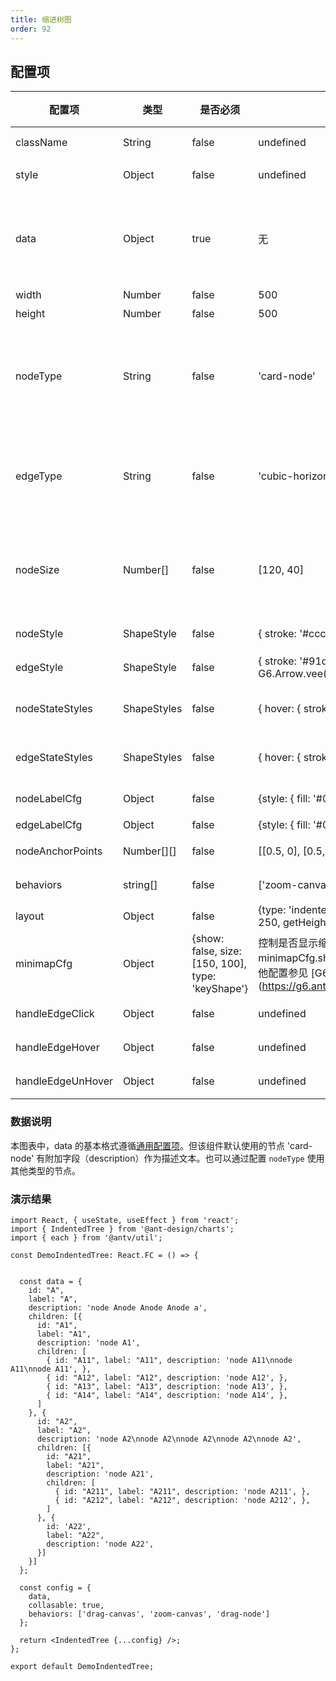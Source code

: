```yaml
---
title: 缩进树图
order: 92
---
```


## 配置项

| 配置项 | 类型 | 是否必须 | 默认值 | 示例 | 说明 |
| - | --- | ----- | ----- | ----- | ----- |
| className | String | false | undefined | 容器组件的 className |
| style | Object | false | undefined | 容器组件的 CSS 样式 |
| data | Object | true | 无 | 图数据，基本格式遵循 [G6 数据格式](https://g6.antv.vision/zh/docs/manual/getting-started#step-2-%E6%95%B0%E6%8D%AE%E5%87%86%E5%A4%87)，各个类型图表可能有额外字段 |
| width | Number | false | 500 | 图的宽度 |
| height | Number | false | 500 | 图的高度 |
| nodeType | String | false |'card-node' | 节点类型，可以是 [G6 内置节点](https://g6.antv.vision/zh/docs/manual/middle/elements/nodes/defaultNode)，也可以是[antd-charts 内置的节点]() |
| edgeType | String | false | 'cubic-horizontal' | 边类型，可以是 [G6 内置边](https://g6.antv.vision/zh/docs/manual/middle/elements/edges/defaultEdge)，也可以是[antd-charts 内置的边]() |
| nodeSize | Number[] | false | [120, 40] | 节点的（最小）大小，部分图表可能会根据节点内容自适应大小 |
| nodeStyle | ShapeStyle | false | { stroke: '#ccc' } | [节点的默认样式配置项](https://g6.antv.vision/zh/docs/manual/middle/elements/nodes/defaultNode#%E6%A0%B7%E5%BC%8F%E5%B1%9E%E6%80%A7-style) |
| edgeStyle | ShapeStyle | false | { stroke: '#91d5ff', endArrow: { path: G6.Arrow.vee(10, 10), fill: '#ccc' }} | [边的默认样式配置项](https://g6.antv.vision/zh/docs/manual/middle/elements/edges/defaultEdge#%E6%A0%B7%E5%BC%8F%E5%B1%9E%E6%80%A7-style) |
| nodeStateStyles | ShapeStyles | false | { hover: { stroke: '#1890ff', lineWidth: 2 }} | 节点在[不同状态下的样式配置项](https://g6.antv.vision/zh/docs/manual/middle/states/state#%E9%85%8D%E7%BD%AE-state-%E6%A0%B7%E5%BC%8F) |
| edgeStateStyles | ShapeStyles | false | { hover: { stroke: '#1890ff', lineWidth: 2 }} | 边在[不同状态下的样式配置项](https://g6.antv.vision/zh/docs/manual/middle/states/state#%E9%85%8D%E7%BD%AE-state-%E6%A0%B7%E5%BC%8F) |
| nodeLabelCfg | Object | false | {style: { fill: '#000', fontSize: 12 }} |  [节点文本配置](https://g6.antv.vision/zh/docs/manual/middle/elements/nodes/defaultNode#%E6%A0%87%E7%AD%BE%E6%96%87%E6%9C%AC-label-%E5%8F%8A%E5%85%B6%E9%85%8D%E7%BD%AE-labelcfg) |
| edgeLabelCfg | Object | false | {style: { fill: '#000', fontSize: 12 }} |  [边文本配置](https://g6.antv.vision/zh/docs/manual/middle/elements/edges/defaultEdge#%E6%A0%87%E7%AD%BE%E6%96%87%E6%9C%AC-label-%E5%8F%8A%E5%85%B6%E9%85%8D%E7%BD%AE-labelcfg) |
| nodeAnchorPoints | Number[][] | false | [[0.5, 0], [0.5, 1]] | [节点相关边的连入位置](https://g6.antv.vision/zh/docs/manual/middle/elements/anchorpoint) |
| behaviors | string[] | false | ['zoom-canvas', 'drag-canvas'] | 默认的[内置交互](https://g6.antv.vision/zh/docs/manual/middle/states/defaultBehavior) |
| layout | Object | false | {type: 'indented', rankdir: 'LR', dropCap: false, indent: 250, getHeight: () => 60, getWidth: () => 100 } | 布局配置项 |
| minimapCfg | Object | {show: false, size: [150, 100], type: 'keyShape'} | 控制是否显示缩略图以及缩略图配置，若 minimapCfg.show 设置为 true，则显示 Minimap，其他配置参见 [G6 Minimap](https://g6.antv.vision/zh/docs/api/Plugins/#minimap |
| handleEdgeClick | Object | false | undefined | 点击边的响应函数 |
| handleEdgeHover | Object | false | undefined | hover 边的响应函数 |
| handleEdgeUnHover | Object | false | undefined | unhover 边的响应函数 |


### 数据说明

本图表中，data 的基本格式遵循[通用配置项](#通用配置项)。但该组件默认使用的节点 'card-node' 有附加字段（description）作为描述文本。也可以通过配置 `nodeType` 使用其他类型的节点。

### 演示结果

```tsx
import React, { useState, useEffect } from 'react';
import { IndentedTree } from '@ant-design/charts';
import { each } from '@antv/util';

const DemoIndentedTree: React.FC = () => {
  

  const data = {
    id: "A",
    label: "A",
    description: 'node Anode Anode Anode a',
    children: [{
      id: "A1",
      label: "A1",
      description: 'node A1',
      children: [
        { id: "A11", label: "A11", description: 'node A11\nnode A11\nnode A11', },
        { id: "A12", label: "A12", description: 'node A12', },
        { id: "A13", label: "A13", description: 'node A13', },
        { id: "A14", label: "A14", description: 'node A14', },
      ]
    }, {
      id: "A2",
      label: "A2",
      description: 'node A2\nnode A2\nnode A2\nnode A2\nnode A2',
      children: [{
        id: "A21",
        label: "A21",
        description: 'node A21',
        children: [
          { id: "A211", label: "A211", description: 'node A211', },
          { id: "A212", label: "A212", description: 'node A212', },
        ]
      }, {
        id: 'A22',
        label: "A22",
        description: 'node A22',
      }]
    }]
  };

  const config = {
    data,
    collasable: true,
    behaviors: ['drag-canvas', 'zoom-canvas', 'drag-node']
  };

  return <IndentedTree {...config} />;
};

export default DemoIndentedTree;
```